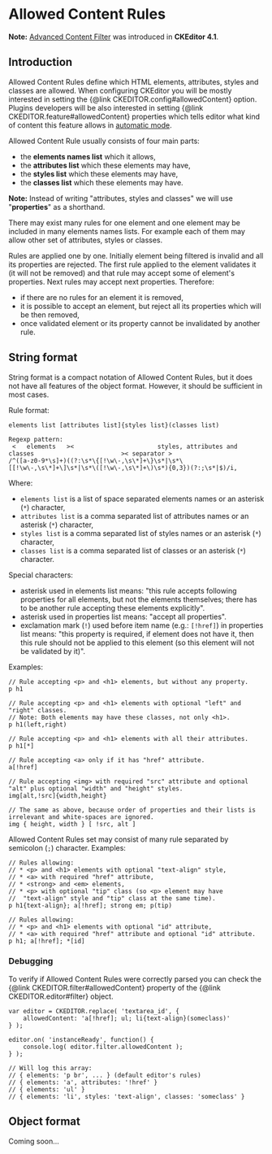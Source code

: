 # Allowed Content Rules

**Note:** [Advanced Content Filter](#!/guide/dev_advanced_content_filter) was introduced in **CKEditor 4.1**.

## Introduction

Allowed Content Rules define which HTML elements, attributes, styles and classes are allowed. When configuring CKEditor you will be mostly interested in setting the {@link CKEDITOR.config#allowedContent} option. Plugins developers will be also interested in setting {@link CKEDITOR.feature#allowedContent} properties which tells editor what kind of content this feature allows in [automatic mode](#!/guide/dev_advanced_content_filter-section-2).

Allowed Content Rule usually consists of four main parts:

* the **elements names list** which it allows,
* the **attributes list** which these elements may have,
* the **styles list** which these elements may have,
* the **classes list** which these elements may have.

**Note:** Instead of writing "attributes, styles and classes" we will use "**properties**" as a shorthand.

There may exist many rules for one element and one element may be included in many elements names lists. For example each of them may allow other set of attributes, styles or classes.

Rules are applied one by one. Initially element being filtered is invalid and all its properties are rejected. The first rule applied to the element validates it (it will not be removed) and that rule may accept some of element's properties. Next rules may accept next properties. Therefore:

* if there are no rules for an element it is removed,
* it is possible to accept an element, but reject all its properties which will be then removed,
* once validated element or its property cannot be invalidated by another rule.

## String format

String format is a compact notation of Allowed Content Rules, but it does not have all features of the object format. However, it should be sufficient in most cases.

Rule format:

	elements list [attributes list]{styles list}(classes list)

	Regexp pattern:
	 <   elements   ><                       styles, attributes and classes                        >< separator >
	/^([a-z0-9*\s]+)((?:\s*\{[!\w\-,\s\*]+\}\s*|\s*\[[!\w\-,\s\*]+\]\s*|\s*\([!\w\-,\s\*]+\)\s*){0,3})(?:;\s*|$)/i,

Where:

* `elements list` is a list of space separated elements names or an asterisk (`*`) character,
* `attributes list` is a comma separated list of attributes names or an asterisk (`*`) character,
* `styles list` is a comma separated list of styles names or an asterisk (`*`) character,
* `classes list` is a comma separated list of classes or an asterisk (`*`) character.

Special characters:

* asterisk used in elements list means: "this rule accepts following properties for all elements, but not the elements themselves; there has to be another rule accepting these elements explicitly".
* asterisk used in properties list means: "accept all properties".
* exclamation mark (`!`) used before item name (e.g.: `[!href]`) in properties list means: "this property is required, if element does not have it, then this rule should not be applied to this element (so this element will not be validated by it)".

Examples:

	// Rule accepting <p> and <h1> elements, but without any property.
	p h1

	// Rule accepting <p> and <h1> elements with optional "left" and "right" classes.
	// Note: Both elements may have these classes, not only <h1>.
	p h1(left,right)

	// Rule accepting <p> and <h1> elements with all their attributes.
	p h1[*]

	// Rule accepting <a> only if it has "href" attribute.
	a[!href]

	// Rule accepting <img> with required "src" attribute and optional "alt" plus optional "width" and "height" styles.
	img[alt,!src]{width,height}

	// The same as above, because order of properties and their lists is irrelevant and white-spaces are ignored.
	img { height, width } [ !src, alt ]

Allowed Content Rules set may consist of many rule separated by semicolon (`;`) character. Examples:

	// Rules allowing:
	// * <p> and <h1> elements with optional "text-align" style,
	// * <a> with required "href" attribute,
	// * <strong> and <em> elements,
	// * <p> with optional "tip" class (so <p> element may have
	//	"text-align" style and "tip" class at the same time).
	p h1{text-align}; a[!href]; strong em; p(tip)

	// Rules allowing:
	// * <p> and <h1> elements with optional "id" attribute,
	// * <a> with required "href" attribute and optional "id" attribute.
	p h1; a[!href]; *[id]


### Debugging

To verify if Allowed Content Rules were correctly parsed you can check the {@link CKEDITOR.filter#allowedContent} property of the {@link CKEDITOR.editor#filter} object.

	var editor = CKEDITOR.replace( 'textarea_id', {
		allowedContent: 'a[!href]; ul; li{text-align}(someclass)'
	} );

	editor.on( 'instanceReady', function() {
		console.log( editor.filter.allowedContent );
	} );

	// Will log this array:
	// { elements: 'p br', ... } (default editor's rules)
	// { elements: 'a', attributes: '!href' }
	// { elements: 'ul' }
	// { elements: 'li', styles: 'text-align', classes: 'someclass' }


## Object format

Coming soon...
